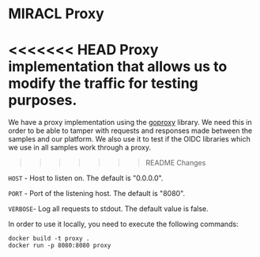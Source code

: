 # MIRACL Proxy

<<<<<<< HEAD
Proxy implementation that allows us to modify the traffic for testing purposes.
=======
We have a proxy implementation using the [goproxy](https://github.com/elazarl/goproxy) library. We need this in order to be able to tamper with requests and responses made between the samples and our platform. We also use it to test if the OIDC libraries which we use in all samples work through a proxy.
>>>>>>> README Changes

`HOST` - Host to listen on. The default is "0.0.0.0".

`PORT` - Port of the listening host. The default is "8080".

`VERBOSE`- Log all requests to stdout. The default value is false.

In order to use it locally, you need to execute the following commands:

```
docker build -t proxy .
docker run -p 8080:8080 proxy
```
